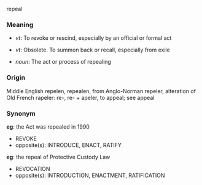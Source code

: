 repeal
### Meaning
+ _vt_: To revoke or rescind, especially by an official or formal act
+ _vt_: Obsolete. To summon back or recall, especially from exile

+ _noun_: The act or process of repealing

### Origin

Middle English repelen, repealen, from Anglo-Norman repeler, alteration of Old French rapeler: re-, re- + apeler, to appeal; see appeal

### Synonym

__eg__: the Act was repealed in 1990

+ REVOKE
+ opposite(s): INTRODUCE, ENACT, RATIFY

__eg__: the repeal of Protective Custody Law

+ REVOCATION
+ opposite(s): INTRODUCTION, ENACTMENT, RATIFICATION


